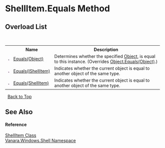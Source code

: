 # ShellItem.Equals Method 
 


## Overload List
&nbsp;<table><tr><th></th><th>Name</th><th>Description</th></tr><tr><td>![Public method](media/pubmethod.gif "Public method")</td><td><a href="b1d3014a-6b23-c1f5-389b-2267e138f950">Equals(Object)</a></td><td>
Determines whether the specified <a href="http://msdn2.microsoft.com/en-us/library/e5kfa45b" target="_blank">Object</a>, is equal to this instance.
 (Overrides <a href="http://msdn2.microsoft.com/en-us/library/bsc2ak47" target="_blank">Object.Equals(Object)</a>.)</td></tr><tr><td>![Public method](media/pubmethod.gif "Public method")</td><td><a href="9579b635-0bcb-cba0-4201-a4c0c873e388">Equals(IShellItem)</a></td><td>
Indicates whether the current object is equal to another object of the same type.</td></tr><tr><td>![Public method](media/pubmethod.gif "Public method")</td><td><a href="c7317195-2f91-35b7-cd11-d1d19f3a50ca">Equals(ShellItem)</a></td><td>
Indicates whether the current object is equal to another object of the same type.</td></tr></table>&nbsp;
<a href="#shellitem.equals-method">Back to Top</a>

## See Also


#### Reference
<a href="5c5b3136-e459-f05f-b518-8ce7de68d0ca">ShellItem Class</a><br /><a href="be182789-447d-1423-b31f-7fd1f1f04ab2">Vanara.Windows.Shell Namespace</a><br />